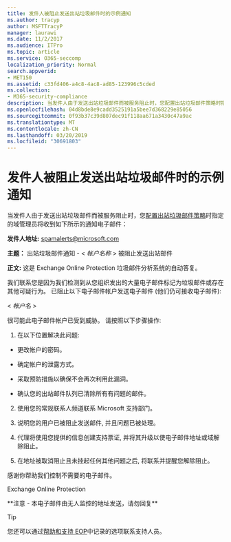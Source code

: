 ```yaml
---
title: 发件人被阻止发送出站垃圾邮件时的示例通知
ms.author: tracyp
author: MSFTTracyP
manager: laurawi
ms.date: 11/2/2017
ms.audience: ITPro
ms.topic: article
ms.service: O365-seccomp
localization_priority: Normal
search.appverid:
- MET150
ms.assetid: c33fd406-a4c8-4ac8-ad85-123996c5cded
ms.collection:
- M365-security-compliance
description: 当发件人由于发送出站垃圾邮件而被服务阻止时，您配置出站垃圾邮件策略时指定的域管理员将收到如下所示的通知电子邮件：
ms.openlocfilehash: 04d8bde8e9cadd3525191a5bee7d368229e85056
ms.sourcegitcommit: 0f93b37c39d807dec91f118aa671a3430c47a9ac
ms.translationtype: MT
ms.contentlocale: zh-CN
ms.lasthandoff: 03/20/2019
ms.locfileid: "30691803"
---
```

# <a name="sample-notification-when-a-sender-is-blocked-sending-outbound-spam"></a>发件人被阻止发送出站垃圾邮件时的示例通知

当发件人由于发送出站垃圾邮件而被服务阻止时，您[配置出站垃圾邮件策略](configure-the-outbound-spam-policy.md)时指定的域管理员将收到如下所示的通知电子邮件： 
  
 **发件人地址:** spamalerts@microsoft.com 
  
 **主题：** 出站垃圾邮件通知 - \<  *帐户名称*  \> 被阻止发送出站邮件 
  
 **正文:** 这是 Exchange Online Protection 垃圾邮件分析系统的自动答复。 
  
我们联系您是因为我们检测到从您组织发出的大量电子邮件标记为垃圾邮件或存在其他可疑行为。 已阻止以下电子邮件帐户发送电子邮件 (他们仍可接收电子邮件):
  
\< *帐户名*  \> 
  
很可能此电子邮件帐户已受到威胁。 请按照以下步骤操作:
  
1. 在以下位置解决此问题:
    
  - 更改帐户的密码。
    
  - 确定帐户的泄露方式。
    
  - 采取预防措施以确保不会再次利用此漏洞。
    
  - 确认您的出站邮件队列已清除所有有问题的邮件。
    
2. 使用您的常规联系人频道联系 Microsoft 支持部门。
    
3. 说明您的用户已被阻止发送邮件, 并且问题已被处理。
    
4. 代理将使用您提供的信息创建支持票证, 并将其升级以使电子邮件地址或域解除阻止。
    
5. 在地址被取消阻止且未挂起任何其他问题之后, 将联系并提醒您解除阻止。
    
感谢你帮助我们控制不需要的电子邮件。
  
Exchange Online Protection
  
\*\*注意 - 本电子邮件由无人监控的地址发送，请勿回复\*\*
  
> [!TIP]
> 您还可以通过[帮助和支持 EOP](eop/help-and-support-for-eop.md)中记录的选项联系支持人员。 
  

